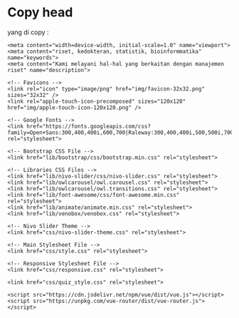 # Copy head
yang di copy :
    
    <meta content="width=device-width, initial-scale=1.0" name="viewport">
    <meta content="riset, kedokteran, statistik, bioinformmatika" name="keywords">
    <meta content="Kami melayani hal-hal yang berkaitan dengan manajemen riset" name="description">

    <!-- Favicons -->
    <link rel="icon" type="image/png" href="img/favicon-32x32.png" sizes="32x32" />
    <link rel="apple-touch-icon-precomposed" sizes="120x120" href="img/apple-touch-icon-120x120.png" />

    <!-- Google Fonts -->
    <link href="https://fonts.googleapis.com/css?family=Open+Sans:300,400,400i,600,700|Raleway:300,400,400i,500,500i,700,800,900" rel="stylesheet">

    <!-- Bootstrap CSS File -->
    <link href="lib/bootstrap/css/bootstrap.min.css" rel="stylesheet">

    <!-- Libraries CSS Files -->
    <link href="lib/nivo-slider/css/nivo-slider.css" rel="stylesheet">
    <link href="lib/owlcarousel/owl.carousel.css" rel="stylesheet">
    <link href="lib/owlcarousel/owl.transitions.css" rel="stylesheet">
    <link href="lib/font-awesome/css/font-awesome.min.css" rel="stylesheet">
    <link href="lib/animate/animate.min.css" rel="stylesheet">
    <link href="lib/venobox/venobox.css" rel="stylesheet">

    <!-- Nivo Slider Theme -->
    <link href="css/nivo-slider-theme.css" rel="stylesheet">

    <!-- Main Stylesheet File -->
    <link href="css/style.css" rel="stylesheet">

    <!-- Responsive Stylesheet File -->
    <link href="css/responsive.css" rel="stylesheet">

    <link href="css/quiz_style.css" rel="stylesheet">

    <script src="https://cdn.jsdelivr.net/npm/vue/dist/vue.js"></script>
    <script src="https://unpkg.com/vue-router/dist/vue-router.js"></script>

